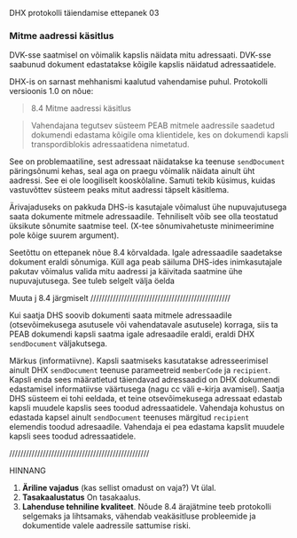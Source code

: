 DHX protokolli täiendamise ettepanek 03

### Mitme aadressi käsitlus

DVK-sse saatmisel on võimalik kapslis näidata mitu adressaati. DVK-sse saabunud dokument edastatakse kõigile kapslis näidatud adressaatidele.

DHX-is on sarnast mehhanismi kaalutud vahendamise puhul. Protokolli versioonis 1.0 on nõue:

> 8.4 Mitme aadressi käsitlus

> Vahendajana tegutsev süsteem PEAB mitmele aadressile saadetud dokumendi edastama kõigile oma klientidele, kes on dokumendi kapsli transpordiblokis adressaatidena nimetatud.

See on problemaatiline, sest adressaat näidatakse ka teenuse `sendDocument` päringsõnumi kehas, seal aga on praegu võimalik näidata ainult üht aadressi. See ei ole loogiliselt kooskõlaline. Samuti tekib küsimus, kuidas vastuvõttev süsteem peaks mitut aadressi täpselt käsitlema.

Ärivajaduseks on pakkuda DHS-is kasutajale võimalust ühe nupuvajutusega saata dokumente mitmele adressaadile. Tehniliselt võib see olla teostatud üksikute sõnumite saatmise teel. (X-tee sõnumivahetuste minimeerimine pole kõige suurem argument).

Seetõttu on ettepanek nõue 8.4 kõrvaldada. Igale adressaadile saadetakse dokument eraldi sõnumiga. Küll aga peab säiluma DHS-ides inimkasutajale pakutav võimalus valida mitu aadressi ja käivitada saatmine ühe nupuvajutusega. See tuleb selgelt välja öelda

Muuta j 8.4 järgmiselt
//////////////////////////////////////////////////

Kui saatja DHS soovib dokumenti saata mitmele adressaadile (otsevõimekusega asutusele või vahendatavale asutusele) korraga, siis ta PEAB dokumendi kapsli saatma igale adresaadile eraldi, eraldi DHX `sendDocument` väljakutsega.

Märkus (informatiivne). Kapsli saatmiseks kasutatakse adresseerimisel ainult DHX `sendDocument` teenuse parameetreid `memberCode` ja `recipient`. Kapsli enda sees määratletud täiendavad adressaadid on DHX dokumendi edastamisel informatiivse väärtusega (nagu cc väli e-kirja avamisel). Saatja DHS süsteem ei tohi eeldada, et teine otsevõimekusega adressaat edastab kapsli muudele kapslis sees toodud adressaatidele. Vahendaja kohustus on edastada kapsel ainult `sendDocument` teenuses märgitud `recipient` elemendis toodud adresaadile. Vahendaja ei pea edastama kapslit muudele kapsli sees toodud adressaatidele.

//////////////////////////////////////////////////

HINNANG

1. __Äriline vajadus__ (kas sellist omadust on vaja?) Vt ülal.
2. __Tasakaalustatus__ On tasakaalus.
3. __Lahenduse tehniline kvaliteet__. Nõude 8.4 ärajätmine teeb protokolli selgemaks ja lihtsamaks, vähendab veakäsitluse probleemide ja dokumentide valele aadressile sattumise riski.

